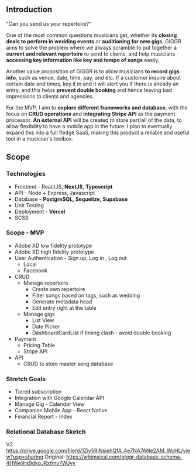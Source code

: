 ## Introduction

"Can you send us your repertoire?"

One of the most common questions musicians get, whether its **closing deals to perform in wedding events** or **auditioning for new gigs**. GIGGR aims to solve the problem where we always scramble to put together a **current and relevant repertoire** to send to clients, and help musicians **accessing key information like key and tempo of songs** easily.

Another value proposition of GIGGR is to allow musicians **to record gigs info**, such as venue, date, time, pay, and etc. If a customer inquire about certain date and times, key it in and it will alert you if there is already an entry, and this helps **prevent double booking** and hence leaving bad impressions to clients and agencies.

For the MVP, I aim to **explore different frameworks and database**, with the focus on **CRUD operations** and **integrating Stripe API** as the payment processor. **An external API** will be created to store part/all of the data, to allow flexibility to have a mobile app in the future. I plan to eventually expand this into a full fledge SaaS, making this product a reliable and useful tool in a musician's toolbox.

## Scope

### Technologies

-   Frontend - ReactJS, **NextJS**, **Typescript**
-   API - Node + Express, Javascript
-   Database - **PostgreSQL, Sequelize, Supabase**
-   Unit Testing
-   Deployment - **Vercel**
-   SCSS

### Scope - MVP

-   Adobe XD low fidelity prototype
-   Adobe XD high fidelity prototype
-   User Authentication - Sign up, Log in , Log out
    -   Local
    -   Facebook
-   CRUD
    -   Manage repertoire
        -   Create own repertoire
        -   Filter songs based on tags, such as wedding
        -   Generate metadata head
        -   Edit entry right at the table
    -   Manage gigs
        -   List View
        -   Date Picker
        -   DashboardCardList if timing clash - avoid double booking
-   Payment
    -   Pricing Table
    -   Stripe API
-   API
    -   CRUD to store master song database

### Stretch Goals

-   Tiered subscription
-   Integration with Google Calendar API
-   Manage Gig - Calendar View
-   Companion Mobile App - React Native
-   Financial Report - Index

### Relational Database Sketch

V2. https://drive.google.com/file/d/1Ziy5RiNsiehQfA_4e7NA7ANe2AM_WcHL/view?usp=sharing
Original: https://whimsical.com/giggr-database-schema-4HWe9rs9dkoJRxfmv7WJvy
